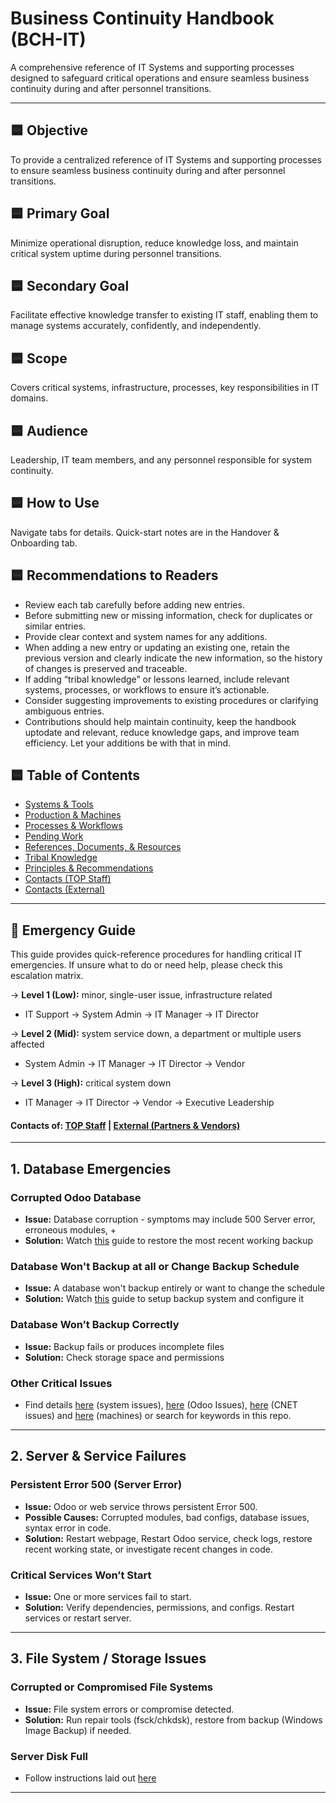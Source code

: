 # Business Continuity Handbook (BCH-IT)

A comprehensive reference of IT Systems and supporting processes designed to safeguard critical operations and ensure seamless business continuity during and after personnel transitions.

---

## 🟦 Objective

To provide a centralized reference of IT Systems and supporting processes to ensure seamless business continuity during and after personnel transitions.

## 🟦 Primary Goal

Minimize operational disruption, reduce knowledge loss, and maintain critical system uptime during personnel transitions.

## 🟦 Secondary Goal

Facilitate effective knowledge transfer to existing IT staff, enabling them to manage systems accurately, confidently, and independently.

## 🟦 Scope

Covers critical systems, infrastructure, processes, key responsibilities in IT domains.

## 🟦 Audience

Leadership, IT team members, and any personnel responsible for system continuity.

## 🟦 How to Use

Navigate tabs for details. Quick-start notes are in the Handover & Onboarding tab.

## 🟦 Recommendations to Readers

- Review each tab carefully before adding new entries.
- Before submitting new or missing information, check for duplicates or similar entries.
- Provide clear context and system names for any additions.
- When adding a new entry or updating an existing one, retain the previous version and clearly indicate the new information, so the history of changes is preserved and traceable.
- If adding “tribal knowledge” or lessons learned, include relevant systems, processes, or workflows to ensure it’s actionable.
- Consider suggesting improvements to existing procedures or clarifying ambiguous entries.
- Contributions should help maintain continuity, keep the handbook uptodate and relevant, reduce knowledge gaps, and improve team efficiency. Let your additions be with that in mind.

## 🟦 Table of Contents

- [Systems & Tools](./Systems%20and%20Tools/)
- [Production & Machines](./Production%20&%20Machines/)
- [Processes & Workflows](./Systems%20and%20Tools/Processes%20&%20Workflows.md)
- [Pending Work](./Reference%20&%20Resources/Pending%20Work.md)
- [References, Documents, & Resources](./Reference%20&%20Resources/)
- [Tribal Knowledge](./Reference%20&%20Resources/Tribal%20Knowledge.md)
- [Principles & Recommendations](./Reference%20&%20Resources/Principles%20&%20Recommendations.md)
- [Contacts (TOP Staff)](<./Reference%20&%20Resources/Contacts%20(Internal).md>)
- [Contacts (External)](<./Reference%20&%20Resources/Contacts%20(External).md>)

---

## 🚨 Emergency Guide

This guide provides quick-reference procedures for handling critical IT emergencies.
If unsure what to do or need help, please check this escalation matrix.

→ **Level 1 (Low):** minor, single-user issue, infrastructure related

- IT Support → System Admin → IT Manager → IT Director

→ **Level 2 (Mid):** system service down, a department or multiple users affected

- System Admin → IT Manager → IT Director → Vendor

→ **Level 3 (High):** critical system down

- IT Manager → IT Director → Vendor → Executive Leadership

#### Contacts of: [TOP Staff](<./Reference%20&%20Resources/Contacts%20(Internal).md>) | [External (Partners & Vendors)](<./Reference%20&%20Resources/Contacts%20(External).md>)

---

## 1. Database Emergencies

### Corrupted Odoo Database

- **Issue:** Database corruption - symptoms may include 500 Server error, erroneous modules, +
- **Solution:** Watch [this](https://youtu.be/aGOfS9IhpIw) guide to restore the most recent working backup

### Database Won't Backup at all or Change Backup Schedule

- **Issue:** A database won't backup entirely or want to change the schedule
- **Solution:** Watch [this](https://youtu.be/X_ZU2EnMgWg) guide to setup backup system and configure it

### Database Won’t Backup Correctly

- **Issue:** Backup fails or produces incomplete files
- **Solution:** Check storage space and permissions

### Other Critical Issues

- Find details [here](./Systems%20and%20Tools/System%20Errors%20and%20Fixes.md) (system issues), [here](./Systems%20and%20Tools/ERP/Odoo%2011/Configurations/Readme.md) (Odoo Issues), [here](./Systems%20and%20Tools/ERP/CNET/Errors_and_Fixes.md) (CNET issues) and [here](/Production%20&%20Machines/Readme.md) (machines) or search for keywords in this repo.

---

## 2. Server & Service Failures

### Persistent Error 500 (Server Error)

- **Issue:** Odoo or web service throws persistent Error 500.
- **Possible Causes:** Corrupted modules, bad configs, database issues, syntax error in code.
- **Solution:** Restart webpage, Restart Odoo service, check logs, restore recent working state, or investigate recent changes in code.

### Critical Services Won’t Start

- **Issue:** One or more services fail to start.
- **Solution:** Verify dependencies, permissions, and configs. Restart services or restart server.

---

## 3. File System / Storage Issues

### Corrupted or Compromised File Systems

- **Issue:** File system errors or compromise detected.
- **Solution:** Run repair tools (fsck/chkdsk), restore from backup (Windows Image Backup) if needed.

### Server Disk Full

- Follow instructions laid out [here](./Systems%20and%20Tools/Processes%20&%20Workflows.md#1-system-health--monitoring)

---
